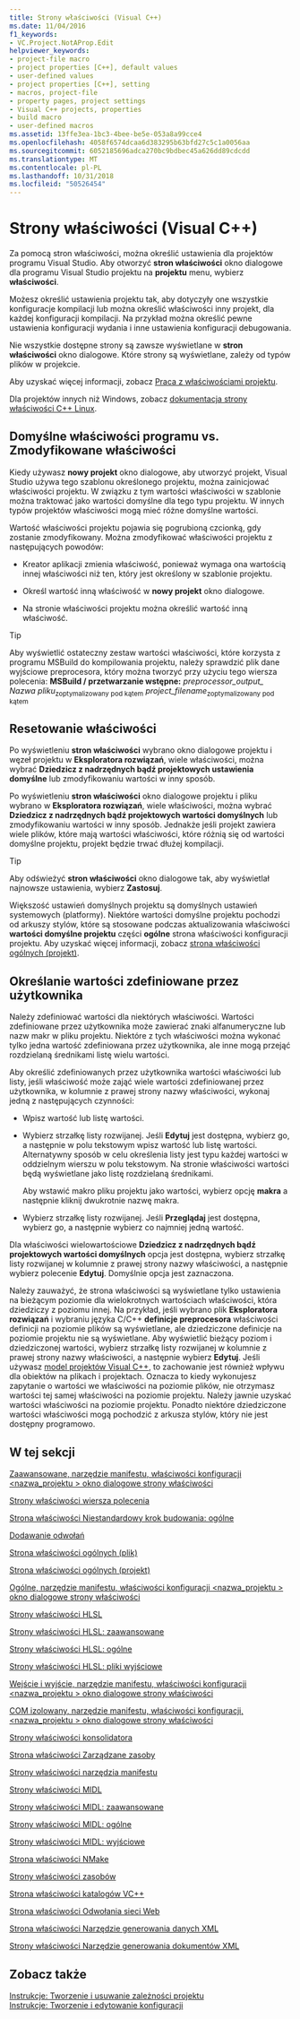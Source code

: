 ```yaml
---
title: Strony właściwości (Visual C++)
ms.date: 11/04/2016
f1_keywords:
- VC.Project.NotAProp.Edit
helpviewer_keywords:
- project-file macro
- project properties [C++], default values
- user-defined values
- project properties [C++], setting
- macros, project-file
- property pages, project settings
- Visual C++ projects, properties
- build macro
- user-defined macros
ms.assetid: 13ffe3ea-1bc3-4bee-be5e-053a8a99cce4
ms.openlocfilehash: 4058f6574dcaa6d383295b63bfd27c5c1a0056aa
ms.sourcegitcommit: 6052185696adca270bc9bdbec45a626dd89cdcdd
ms.translationtype: MT
ms.contentlocale: pl-PL
ms.lasthandoff: 10/31/2018
ms.locfileid: "50526454"
---
```

# <a name="property-pages-visual-c"></a>Strony właściwości (Visual C++)

Za pomocą stron właściwości, można określić ustawienia dla projektów programu Visual Studio. Aby otworzyć **stron właściwości** okno dialogowe dla programu Visual Studio projektu na **projektu** menu, wybierz **właściwości**.

Możesz określić ustawienia projektu tak, aby dotyczyły one wszystkie konfiguracje kompilacji lub można określić właściwości inny projekt, dla każdej konfiguracji kompilacji. Na przykład można określić pewne ustawienia konfiguracji wydania i inne ustawienia konfiguracji debugowania.

Nie wszystkie dostępne strony są zawsze wyświetlane w **stron właściwości** okno dialogowe. Które strony są wyświetlane, zależy od typów plików w projekcie.

Aby uzyskać więcej informacji, zobacz [Praca z właściwościami projektu](../ide/working-with-project-properties.md).

Dla projektów innych niż Windows, zobacz [dokumentacja strony właściwości C++ Linux](../linux/prop-pages-linux.md)<!-- or [C++ Cross Platform Property Page Reference](../linux/prop-pages-linux.md)-->.

## <a name="default-properties-vs-modified-properties"></a>Domyślne właściwości programu vs. Zmodyfikowane właściwości

Kiedy używasz **nowy projekt** okno dialogowe, aby utworzyć projekt, Visual Studio używa tego szablonu określonego projektu, można zainicjować właściwości projektu. W związku z tym wartości właściwości w szablonie można traktować jako wartości domyślne dla tego typu projektu. W innych typów projektów właściwości mogą mieć różne domyślne wartości.

Wartość właściwości projektu pojawia się pogrubioną czcionką, gdy zostanie zmodyfikowany. Można zmodyfikować właściwości projektu z następujących powodów:

- Kreator aplikacji zmienia właściwość, ponieważ wymaga ona wartością innej właściwości niż ten, który jest określony w szablonie projektu.

- Określ wartość inną właściwość w **nowy projekt** okno dialogowe.

- Na stronie właściwości projektu można określić wartość inną właściwość.

> [!TIP]
> Aby wyświetlić ostateczny zestaw wartości właściwości, które korzysta z programu MSBuild do kompilowania projektu, należy sprawdzić plik dane wyjściowe preprocesora, który można tworzyć przy użyciu tego wiersza polecenia: **MSBuild / przetwarzanie wstępne:** *preprocessor_output_ Nazwa pliku*<sub>zoptymalizowany pod kątem</sub> *project_filename*<sub>zoptymalizowany pod kątem</sub>

## <a name="resetting-properties"></a>Resetowanie właściwości

Po wyświetleniu **stron właściwości** wybrano okno dialogowe projektu i węzeł projektu w **Eksploratora rozwiązań**, wiele właściwości, można wybrać **Dziedzicz z nadrzędnych bądź projektowych ustawienia domyślne** lub zmodyfikowaniu wartości w inny sposób.

Po wyświetleniu **stron właściwości** okno dialogowe projektu i pliku wybrano w **Eksploratora rozwiązań**, wiele właściwości, można wybrać **Dziedzicz z nadrzędnych bądź projektowych wartości domyślnych** lub zmodyfikowaniu wartości w inny sposób. Jednakże jeśli projekt zawiera wiele plików, które mają wartości właściwości, które różnią się od wartości domyślne projektu, projekt będzie trwać dłużej kompilacji.

> [!TIP]
> Aby odświeżyć **stron właściwości** okno dialogowe tak, aby wyświetlał najnowsze ustawienia, wybierz **Zastosuj**.

Większość ustawień domyślnych projektu są domyślnych ustawień systemowych (platformy). Niektóre wartości domyślne projektu pochodzi od arkuszy stylów, które są stosowane podczas aktualizowania właściwości **wartości domyślne projektu** części **ogólne** strona właściwości konfiguracji projektu. Aby uzyskać więcej informacji, zobacz [strona właściwości ogólnych (projekt)](../ide/general-property-page-project.md).

## <a name="specifying-user-defined-values"></a>Określanie wartości zdefiniowane przez użytkownika

Należy zdefiniować wartości dla niektórych właściwości. Wartości zdefiniowane przez użytkownika może zawierać znaki alfanumeryczne lub nazw makr w pliku projektu. Niektóre z tych właściwości można wykonać tylko jedna wartość zdefiniowana przez użytkownika, ale inne mogą przejąć rozdzielaną średnikami listę wielu wartości.

Aby określić zdefiniowanych przez użytkownika wartości właściwości lub listy, jeśli właściwość może zająć wiele wartości zdefiniowanej przez użytkownika, w kolumnie z prawej strony nazwy właściwości, wykonaj jedną z następujących czynności:

- Wpisz wartość lub listę wartości.

- Wybierz strzałkę listy rozwijanej. Jeśli **Edytuj** jest dostępna, wybierz go, a następnie w polu tekstowym wpisz wartość lub listę wartości. Alternatywny sposób w celu określenia listy jest typu każdej wartości w oddzielnym wierszu w polu tekstowym. Na stronie właściwości wartości będą wyświetlane jako listę rozdzielaną średnikami.

   Aby wstawić makro pliku projektu jako wartości, wybierz opcję **makra** a następnie kliknij dwukrotnie nazwę makra.

- Wybierz strzałkę listy rozwijanej. Jeśli **Przeglądaj** jest dostępna, wybierz go, a następnie wybierz co najmniej jedną wartość.

Dla właściwości wielowartościowe **Dziedzicz z nadrzędnych bądź projektowych wartości domyślnych** opcja jest dostępna, wybierz strzałkę listy rozwijanej w kolumnie z prawej strony nazwy właściwości, a następnie wybierz polecenie **Edytuj**. Domyślnie opcja jest zaznaczona.

Należy zauważyć, że strona właściwości są wyświetlane tylko ustawienia na bieżącym poziomie dla wielokrotnych wartościach właściwości, która dziedziczy z poziomu innej. Na przykład, jeśli wybrano plik **Eksploratora rozwiązań** i wybraniu języka C/C++ **definicje preprocesora** właściwości definicji na poziomie plików są wyświetlane, ale dziedziczone definicje na poziomie projektu nie są wyświetlane. Aby wyświetlić bieżący poziom i dziedziczonej wartości, wybierz strzałkę listy rozwijanej w kolumnie z prawej strony nazwy właściwości, a następnie wybierz **Edytuj**. Jeśli używasz [model projektów Visual C++](https://docs.microsoft.com/dotnet/api/microsoft.visualstudio.vcprojectengine), to zachowanie jest również wpływu dla obiektów na plikach i projektach. Oznacza to kiedy wykonujesz zapytanie o wartości we właściwości na poziomie plików, nie otrzymasz wartości tej samej właściwości na poziomie projektu. Należy jawnie uzyskać wartości właściwości na poziomie projektu. Ponadto niektóre dziedziczone wartości właściwości mogą pochodzić z arkusza stylów, który nie jest dostępny programowo.

## <a name="in-this-section"></a>W tej sekcji

[Zaawansowane, narzędzie manifestu, właściwości konfiguracji \<nazwa_projektu > okno dialogowe strony właściwości](../ide/advanced-manifest-tool.md)

[Strony właściwości wiersza polecenia](../ide/command-line-property-pages.md)

[Strona właściwości Niestandardowy krok budowania: ogólne](../ide/custom-build-step-property-page-general.md)

[Dodawanie odwołań](../ide/adding-references-in-visual-cpp-projects.md)

[Strona właściwości ogólnych (plik)](../ide/general-property-page-file.md)

[Strona właściwości ogólnych (projekt)](../ide/general-property-page-project.md)

[Ogólne, narzędzie manifestu, właściwości konfiguracji \<nazwa_projektu > okno dialogowe strony właściwości](../ide/general-manifest-tool-configuration-properties.md)

[Strony właściwości HLSL](../ide/hlsl-property-pages.md)

[Strony właściwości HLSL: zaawansowane](../ide/hlsl-property-pages-advanced.md)

[Strony właściwości HLSL: ogólne](../ide/hlsl-property-pages-general.md)

[Strony właściwości HLSL: pliki wyjściowe](../ide/hlsl-property-pages-output-files.md)

[Wejście i wyjście, narzędzie manifestu, właściwości konfiguracji \<nazwa_projektu > okno dialogowe strony właściwości](../ide/input-and-output-manifest-tool.md)

[COM izolowany, narzędzie manifestu, właściwości konfiguracji, \<nazwa_projektu > okno dialogowe strony właściwości](../ide/isolated-com-manifest-tool.md)

[Strony właściwości konsolidatora](../ide/linker-property-pages.md)

[Strona właściwości Zarządzane zasoby](../ide/managed-resources-property-page.md)

[Strony właściwości narzędzia manifestu](../ide/manifest-tool-property-pages.md)

[Strony właściwości MIDL](../ide/midl-property-pages.md)

[Strony właściwości MIDL: zaawansowane](../ide/midl-property-pages-advanced.md)

[Strony właściwości MIDL: ogólne](../ide/midl-property-pages-general.md)

[Strony właściwości MIDL: wyjściowe](../ide/midl-property-pages-output.md)

[Strona właściwości NMake](../ide/nmake-property-page.md)

[Strony właściwości zasobów](../ide/resources-property-pages.md)

[Strona właściwości katalogów VC++](../ide/vcpp-directories-property-page.md)

[Strona właściwości Odwołania sieci Web](../ide/web-references-property-page.md)

[Strona właściwości Narzędzie generowania danych XML](../ide/xml-data-generator-tool-property-page.md)

[Strony właściwości Narzędzie generowania dokumentów XML](../ide/xml-document-generator-tool-property-pages.md)

## <a name="see-also"></a>Zobacz także

[Instrukcje: Tworzenie i usuwanie zależności projektu](/visualstudio/ide/how-to-create-and-remove-project-dependencies)<br>
[Instrukcje: Tworzenie i edytowanie konfiguracji](/visualstudio/ide/how-to-create-and-edit-configurations)
